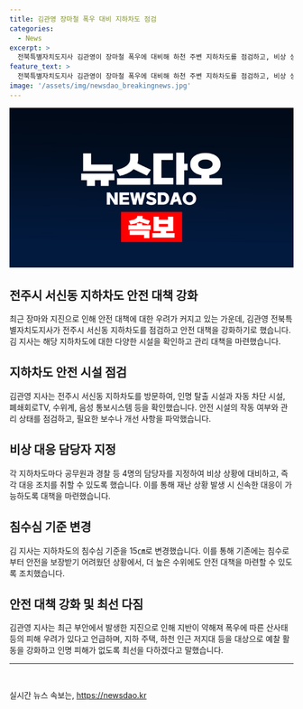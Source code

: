 ```yaml
---
title: 김관영 장마철 폭우 대비 지하차도 점검
categories:
  - News
excerpt: >
  전북특별자치도지사 김관영이 장마철 폭우에 대비해 하천 주변 지하차도를 점검하고, 비상 상황에 대비하기 위해 각 지하차도에 공무원과 경찰 등 4명을 담당자로 지정했다. 또한, 지하차도 통제 기준을 침수심 15㎝로 바꾸었으며, 지반이 약해져 폭우로 인한 산사태 등 피해 우려에 대비하기 위해 예찰 활동을 강화할 계획이라고 밝혔다.
feature_text: >
  전북특별자치도지사 김관영이 장마철 폭우에 대비해 하천 주변 지하차도를 점검하고, 비상 상황에 대비하기 위해 각 지하차도에 공무원과 경찰 등 4명을 담당자로 지정했다. 또한, 지하차도 통제 기준을 침수심 15㎝로 바꾸었으며, 지반이 약해져 폭우로 인한 산사태 등 피해 우려에 대비하기 위해 예찰 활동을 강화할 계획이라고 밝혔다.
image: '/assets/img/newsdao_breakingnews.jpg'
---
```


<p><img src="/assets/img/newsdao_breakingnews.jpg" alt="koreaapp 속보" /></p>

<h2>전주시 서신동 지하차도 안전 대책 강화</h2>

<p data-ke-size="size16">최근 장마와 지진으로 인해 안전 대책에 대한 우려가 커지고 있는 가운데, 김관영 전북특별자치도지사가 전주시 서신동 지하차도를 점검하고 안전 대책을 강화하기로 했습니다. 김 지사는 해당 지하차도에 대한 다양한 시설을 확인하고 관리 대책을 마련했습니다.</p>

<h2 data-ke-size="size26">지하차도 안전 시설 점검</h2>

<p data-ke-size="size16">김관영 지사는 전주시 서신동 지하차도를 방문하여, 인명 탈출 시설과 자동 차단 시설, 폐쇄회로TV, 수위계, 음성 통보시스템 등을 확인했습니다. 안전 시설의 작동 여부와 관리 상태를 점검하고, 필요한 보수나 개선 사항을 파악했습니다.</p>

<h2 data-ke-size="size26">비상 대응 담당자 지정</h2>

<p data-ke-size="size16">각 지하차도마다 공무원과 경찰 등 4명의 담당자를 지정하여 비상 상황에 대비하고, 즉각 대응 조치를 취할 수 있도록 했습니다. 이를 통해 재난 상황 발생 시 신속한 대응이 가능하도록 대책을 마련했습니다.</p>

<h2 data-ke-size="size26">침수심 기준 변경</h2>

<p data-ke-size="size16">김 지사는 지하차도의 침수심 기준을 15㎝로 변경했습니다. 이를 통해 기존에는 침수로부터 안전을 보장받기 어려웠던 상황에서, 더 높은 수위에도 안전 대책을 마련할 수 있도록 조치했습니다.</p>

<h2 data-ke-size="size26">안전 대책 강화 및 최선 다짐</h2>

<p data-ke-size="size16">김관영 지사는 최근 부안에서 발생한 지진으로 인해 지반이 약해져 폭우에 따른 산사태 등의 피해 우려가 있다고 언급하며, 지하 주택, 하천 인근 저지대 등을 대상으로 예찰 활동을 강화하고 인명 피해가 없도록 최선을 다하겠다고 말했습니다.</p>

<hr>

<p data-ke-size="size16">&nbsp;</p>
실시간 뉴스 속보는, <a href="https://newsdao.kr" rel="dofollow">https://newsdao.kr</a>


